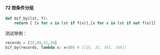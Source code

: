 #### 72 按条件分组

```python
def bif_by(lst, f):
    return [ [x for x in lst if f(x)],[x for x in lst if not f(x)]]
```

测试举例：

```python
records = [25,89,31,34] 
bif_by(records, lambda x: x<80) # [[25, 31, 34], [89]]
```

